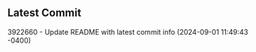 
## Latest Commit
3922660 - Update README with latest commit info (2024-09-01 11:49:43 -0400) <Yunxi-Zhou>
